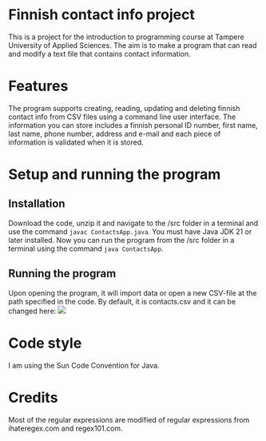 # Finnish contact info project
This is a project for the introduction to programming course at Tampere University of Applied Sciences. The aim is to make a program that can read and modify a text file that contains contact information.
# Features
The program supports creating, reading, updating and deleting finnish contact info from CSV files using a command line user interface. The information you can store includes a finnish personal ID number, first name, last name, phone number, address and e-mail and each piece of information is validated when it is stored.
# Setup and running the program
## Installation
Download the code, unzip it and navigate to the /src folder in a terminal and use the command `javac ContactsApp.java`. You must have Java JDK 21 or later installed.
Now you can run the program from the /src folder in a terminal using the command `java ContactsApp`.
## Running the program
Upon opening the program, it will import data or open a new CSV-file at the path specified in the code. By default, it is contacts.csv and it can be changed here: ![](https://imgur.com/a/i26m226)
# Code style
I am using the Sun Code Convention for Java.
# Credits
Most of the regular expressions are modified of regular expressions from ihateregex.com and regex101.com.